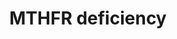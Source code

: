 ---
annotations:
- type: Cell Type Ontology
  value: oligodendrocyte
- type: Pathway Ontology
  value: S-adenosylmethionine homeostasis pathway
- type: Pathway Ontology
  value: disease pathway
- type: Pathway Ontology
  value: hyperhomocysteinemia pathway
- type: Pathway Ontology
  value: folate metabolic pathway
- type: Disease Ontology
  value: inherited metabolic disorder
- type: Pathway Ontology
  value: methylenetetrahydrofolate reductase deficiency pathway
authors:
- Jessev1993
- DeSl
- Egonw
- Khanspers
- IreneHemel
- Josienlandman
- MaintBot
- Fehrhart
description: 'There are currently three hypothesis for demyelination in the Central
  Nervous System (CNS) of methylenetetrahydrofolate reductase (MTHFR) deficient patients.
  These three possible mechanisms are: inadequate methionine synthesis, a deficiency
  of S-adenosylmethionine or accumulation of toxic intermediates from the elevated
  levels of homocysteine. This pathway includes all three of these possible mechanisms.
  This pathway was inspired by Chapter 10 of the book of Blau(ISBN 3642403360 (978-3642403361))
  and the paper by Prasad et al. (2011, https://www.ncbi.nlm.nih.gov/pubmed/21778025).  For
  an overview of disorders related to folate metabolism and transport, please see
  [https://www.wikipathways.org/index.php/Pathway:WP4259].'
last-edited: 2021-11-30
organisms:
- Homo sapiens
redirect_from:
- /index.php/Pathway:WP4288
- /instance/WP4288
schema-jsonld:
- '@context': https://schema.org/
  '@id': https://wikipathways.github.io/pathways/WP4288.html
  '@type': Dataset
  creator:
    '@type': Organization
    name: WikiPathways
  description: 'There are currently three hypothesis for demyelination in the Central
    Nervous System (CNS) of methylenetetrahydrofolate reductase (MTHFR) deficient
    patients. These three possible mechanisms are: inadequate methionine synthesis,
    a deficiency of S-adenosylmethionine or accumulation of toxic intermediates from
    the elevated levels of homocysteine. This pathway includes all three of these
    possible mechanisms. This pathway was inspired by Chapter 10 of the book of Blau(ISBN
    3642403360 (978-3642403361)) and the paper by Prasad et al. (2011, https://www.ncbi.nlm.nih.gov/pubmed/21778025).  For
    an overview of disorders related to folate metabolism and transport, please see
    [https://www.wikipathways.org/index.php/Pathway:WP4259].'
  keywords:
  - Methionine
  - MetRS
  - components
  - phosphatidylcholine
  - Ceramide
  - NMDA 2A
  - Dimethylglycine
  - '[Myelin basic protein]-arginine'
  - DAG
  - BADH
  - CHPT-1
  - EC 2.1.1.79
  - Choline kinase alpha
  - sphingomyelin
  - HNMT
  - PRMT
  - SGMS 1
  - CDP-choline
  - Ca2+
  - Phosphocholine
  - EHMT1
  - NMDA 2D
  - betaine
  - NMDA 1
  - MTHFR
  - Cytochrome c
  - phosphatidylethanolamine
  - EC 2.1.1.72
  - CASP9
  - Homocysteine
  - CASP3
  - 5-Methyl-THF
  - EHMT2
  - Homocysteine thiolactone
  - DNMT3A
  - DNMT3B
  - and related disorders
  - ASMT
  - '[Myelin basic protein]-N-methylarginine'
  - SAM
  - Choline
  - Apoptosis
  - BHMT
  - DNMT1
  - 5,10-Methylene-THF
  - CCT-alpha
  - PEMT
  - reactive oxygen species
  - 'Folate metabolism '
  - 'Myelin '
  - Oxidative Damage
  - SAH
  - COMT
  - Betaine aldehyde
  - CHDH
  license: CC0
  name: MTHFR deficiency
seo: CreativeWork
title: MTHFR deficiency
wpid: WP4288
---